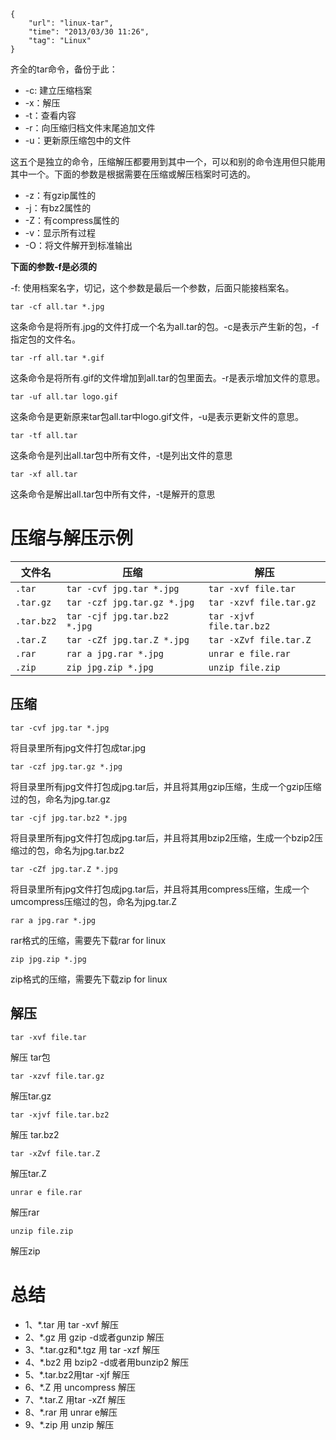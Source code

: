 ```
{
    "url": "linux-tar",
    "time": "2013/03/30 11:26",
    "tag": "Linux"
}
```

齐全的tar命令，备份于此：

- -c: 建立压缩档案
- -x：解压
- -t：查看内容
- -r：向压缩归档文件末尾追加文件
- -u：更新原压缩包中的文件

这五个是独立的命令，压缩解压都要用到其中一个，可以和别的命令连用但只能用其中一个。下面的参数是根据需要在压缩或解压档案时可选的。

- -z：有gzip属性的
- -j：有bz2属性的
- -Z：有compress属性的
- -v：显示所有过程
- -O：将文件解开到标准输出

**下面的参数-f是必须的**

-f: 使用档案名字，切记，这个参数是最后一个参数，后面只能接档案名。

`tar -cf all.tar *.jpg`

这条命令是将所有.jpg的文件打成一个名为all.tar的包。-c是表示产生新的包，-f指定包的文件名。

`tar -rf all.tar *.gif`

这条命令是将所有.gif的文件增加到all.tar的包里面去。-r是表示增加文件的意思。

`tar -uf all.tar logo.gif`

这条命令是更新原来tar包all.tar中logo.gif文件，-u是表示更新文件的意思。

`tar -tf all.tar`

这条命令是列出all.tar包中所有文件，-t是列出文件的意思

`tar -xf all.tar`

这条命令是解出all.tar包中所有文件，-t是解开的意思

# 压缩与解压示例

| 文件名     | 压缩                         | 解压                     |
| ---------- | ---------------------------- | ------------------------ |
| `.tar`     | `tar -cvf jpg.tar *.jpg`     | `tar -xvf file.tar`      |
| `.tar.gz`  | `tar -czf jpg.tar.gz *.jpg`  | `tar -xzvf file.tar.gz`  |
| `.tar.bz2` | `tar -cjf jpg.tar.bz2 *.jpg` | `tar -xjvf file.tar.bz2` |
| `.tar.Z`   | `tar -cZf jpg.tar.Z *.jpg`   | `tar -xZvf file.tar.Z`   |
| `.rar`     | `rar a jpg.rar *.jpg`        | `unrar e file.rar`       |
| `.zip`     | `zip jpg.zip *.jpg`          | `unzip file.zip`         |

## 压缩

`tar -cvf jpg.tar *.jpg`

将目录里所有jpg文件打包成tar.jpg

`tar -czf jpg.tar.gz *.jpg` 

将目录里所有jpg文件打包成jpg.tar后，并且将其用gzip压缩，生成一个gzip压缩过的包，命名为jpg.tar.gz

`tar -cjf jpg.tar.bz2 *.jpg` 

将目录里所有jpg文件打包成jpg.tar后，并且将其用bzip2压缩，生成一个bzip2压缩过的包，命名为jpg.tar.bz2

`tar -cZf jpg.tar.Z *.jpg` 

将目录里所有jpg文件打包成jpg.tar后，并且将其用compress压缩，生成一个umcompress压缩过的包，命名为jpg.tar.Z

`rar a jpg.rar *.jpg` 

rar格式的压缩，需要先下载rar for linux

`zip jpg.zip *.jpg` 

zip格式的压缩，需要先下载zip for linux

## 解压

`tar -xvf file.tar` 

解压 tar包

`tar -xzvf file.tar.gz` 

解压tar.gz

`tar -xjvf file.tar.bz2` 

解压 tar.bz2

`tar -xZvf file.tar.Z` 

解压tar.Z

`unrar e file.rar` 

解压rar

`unzip file.zip` 

解压zip

# 总结

- 1、*.tar 用 tar -xvf 解压
- 2、*.gz 用 gzip -d或者gunzip 解压
- 3、*.tar.gz和\*.tgz 用 tar -xzf 解压
- 4、*.bz2 用 bzip2 -d或者用bunzip2 解压
- 5、*.tar.bz2用tar -xjf 解压
- 6、*.Z 用 uncompress 解压
- 7、*.tar.Z 用tar -xZf 解压
- 8、*.rar 用 unrar e解压
- 9、*.zip 用 unzip 解压